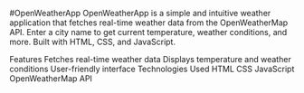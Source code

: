 #OpenWeatherApp
OpenWeatherApp is a simple and intuitive weather application that fetches real-time weather data from the OpenWeatherMap API. Enter a city name to get current temperature, weather conditions, and more. Built with HTML, CSS, and JavaScript.

Features
Fetches real-time weather data
Displays temperature and weather conditions
User-friendly interface
Technologies Used
HTML
CSS
JavaScript
OpenWeatherMap API
